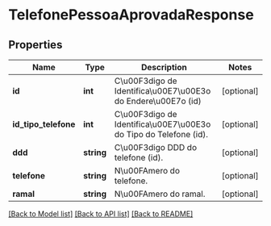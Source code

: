 # TelefonePessoaAprovadaResponse

## Properties
Name | Type | Description | Notes
------------ | ------------- | ------------- | -------------
**id** | **int** | C\u00F3digo de Identifica\u00E7\u00E3o do Endere\u00E7o (id) | [optional] 
**id_tipo_telefone** | **int** | C\u00F3digo de Identifica\u00E7\u00E3o do Tipo do Telefone (id). | [optional] 
**ddd** | **string** | C\u00F3digo DDD do telefone (id). | [optional] 
**telefone** | **string** | N\u00FAmero do telefone. | [optional] 
**ramal** | **string** | N\u00FAmero do ramal. | [optional] 

[[Back to Model list]](../README.md#documentation-for-models) [[Back to API list]](../README.md#documentation-for-api-endpoints) [[Back to README]](../README.md)


